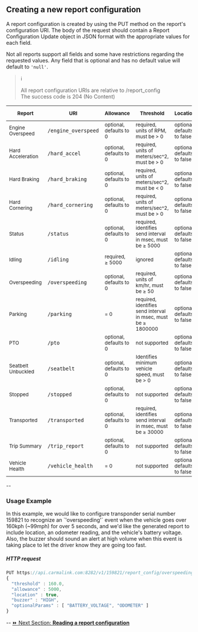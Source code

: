<h2>Creating a new report configuration</h2>
A report configuration is created by using the PUT method on the report's configuration URI. The body of the request should contain a Report Configuration Update object in JSON format with the appropriate values for each field.  

Not all reports support all fields and some have restrictions regarding the requested values. Any field that is optional and has no default value will default to `'null'`.  

> :information_source:   
>
> All report configuration URIs are relative to /report_config  
> The success code is 204 (No Content)  

<sub>Report</sub> | <sub>URI</sub> | <sub>Allowance</sub> | <sub>Threshold</sub> | <sub>Location</sub> | <sub>Buzzer</sub> | <sub>Optional Parameters</sub> | <sub>Optional Conditions</sub>
-------|-----|-----------|-----------|----------|--------|---------------------|---------------------
<sub>Engine Overspeed</sub> | `/engine_overspeed` | <sub>optional, defaults to 0</sub> | <sub>required, units of RPM, must be > 0</sub> | <sub>optional, defaults to false</sub> | <sub>optional</sub> | <sub>optional</sub> | <sub>not supported</sub>  
<sub>Hard Acceleration</sub> | `/hard_accel` | <sub>optional, defaults to 0</sub> | <sub>required, units of meters/sec^2, must be > 0</sub> | <sub>optional, defaults to false</sub> | <sub>optional</sub> | <sub>optional</sub> | <sub>not supported</sub> 
<sub>Hard Braking</sub> | `/hard_braking` | <sub>optional, defaults to 0</sub> | <sub>required, units of meters/sec^2, must be < 0</sub> | <sub>optional, defaults to false</sub> | <sub>optional</sub> | <sub>optional</sub> | <sub>not supported</sub>  
<sub>Hard Cornering</sub> | `/hard_cornering` | <sub>optional, defaults to 0</sub> | <sub>required, units of meters/sec^2, must be > 0</sub> | <sub>optional, defaults to false</sub> | <sub>optional</sub> | <sub>optional</sub> | <sub>not supported</sub>  
<sub>Status</sub> | `/status` | <sub>optional, defaults to 0</sub> | <sub>required, identifies send interval in msec, must be ≥ 5000</sub> | <sub>optional, defaults to false</sub> | <sub>not supported</sub> | <sub>optional</sub> | <sub>not supported</sub>  
<sub>Idling</sub> | `/idling` | <sub>required, ≥ 5000</sub> | <sub>ignored</sub> | <sub>optional, defaults to false</sub> | <sub>optional</sub> | <sub>optional</sub> | <sub>not supported</sub>  
<sub>Overspeeding</sub> | `/overspeeding` | <sub>optional, defaults to 0</sub> | <sub>required, units of km/hr, must be ≥ 50</sub> | <sub>optional, defaults to false</sub> | <sub>optional</sub> | <sub>optional</sub> | <sub>not supported</sub>  
<sub>Parking</sub> | `/parking` | <sub>= 0</sub> | <sub>required, identifies send interval in msec, must be ≥ 1800000</sub> | <sub>optional, defaults to false</sub> | <sub>not supported</sub> | <sub>optional</sub> | <sub>not supported</sub>  
<sub>PTO</sub> | `/pto` | <sub>optional, defaults to 0</sub> | <sub>not supported</sub> | <sub>optional, defaults to false</sub> | <sub>not supported</sub> | <sub>optional</sub> | <sub>not supported</sub>  
<sub>Seatbelt Unbuckled</sub> | `/seatbelt` | <sub>optional, defaults to 0</sub> | <sub>Identifies minimum vehicle speed, must be > 0</sub> | <sub>optional, defaults to false</sub> | <sub>optional</sub> | <sub>optional</sub> | <sub>not supported</sub>  
<sub>Stopped</sub> | `/stopped` | <sub>optional, defaults to 0</sub> | <sub>not supported</sub> | <sub>optional, defaults to false</sub> | <sub>not supported</sub> | <sub>optional</sub> | <sub>not supported</sub>  
<sub>Transported</sub> | `/transported` | <sub>optional, defaults to 0</sub> | <sub>required, identifies send interval in msec, must be ≥ 30000</sub> | <sub>optional, defaults to false</sub> | <sub>not supported</sub> | <sub>optional</sub> | <sub>not supported</sub>  
<sub>Trip Summary</sub> | `/trip_report` | <sub>optional, defaults to 0</sub> | <sub>not supported</sub> | <sub>optional, defaults to false</sub> | <sub>not supported</sub> | <sub>optional</sub> | <sub>not supported</sub>  
<sub>Vehicle Health</sub> | `/vehicle_health` | <sub>= 0</sub> | <sub>not supported</sub> | <sub>optional, defaults to false</sub> | <sub>not supported</sub> | <sub>optional</sub> | <sub>optional</sub>  


--
<h3>Usage Example</h3>  
In this example, we would like to configure transponder serial number 159821 to recognize an `'overspeeding'` event when the vehicle goes over 160kph (~99mph) for over 5 seconds, and we'd like the generated report to include location, an odometer reading, and the vehicle's battery voltage.  Also, the buzzer should sound an alert at high volume when this event is taking place to let the driver know they are going too fast.  

##### HTTP request
```javascript
PUT https://api.carmalink.com:8282/v1/159821/report_config/overspeeding  
{  
  "threshold" : 160.0,  
  "allowance" : 5000,  
  "location" : true,  
  "buzzer" : "HIGH",  
  "optionalParams" : [ "BATTERY_VOLTAGE", "ODOMETER" ]  
}  
```

--
[:fast_forward: Next Section: **Reading a report configuration**](/readingReportConfig.md)
